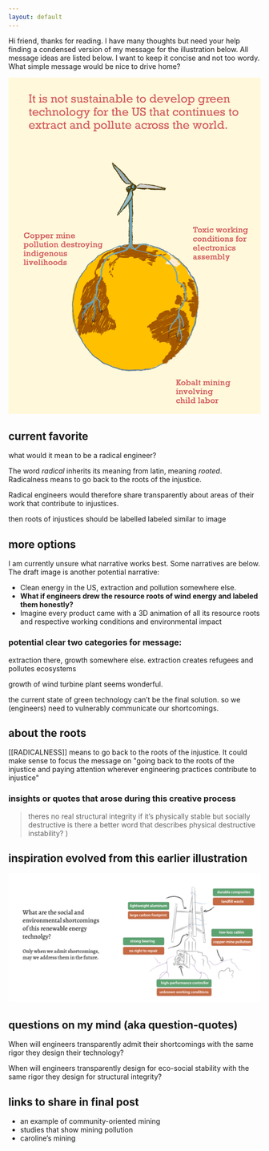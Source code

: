 ```yaml
---
layout: default
---
```

Hi friend, thanks for reading. I have many thoughts but need your help finding a condensed version of my message for the illustration below. All message ideas are listed below. I want to keep it concise and not too wordy. What simple message would be nice to drive home? 


![](media/ROOTS-OF-RENEWABLES_1.png)



## current favorite 
what would it mean to be a radical engineer?

The word *radical* inherits its meaning from latin, meaning *rooted*. Radicalness means to go back to the roots of the injustice. 

Radical engineers would therefore share transparently about areas of their work that contribute to injustices. 


then roots of injustices  should be labelled labeled similar to
image 
## more options 

I am currently unsure what narrative works best. Some narratives are below. The draft image is another potential narrative:
- Clean energy in the US, extraction and pollution somewhere else. 
- **What if engineers drew the resource roots of wind energy and labeled them honestly?** 
- Imagine every product came with a 3D animation of all its resource roots and respective working conditions and environmental impact 

### potential clear two categories for message:

extraction there, growth somewhere else. 
extraction creates refugees and pollutes ecosystems 

growth of wind turbine plant seems wonderful. 

the current state of green technology can’t be the final solution. so we (engineers) need to vulnerably communicate our shortcomings.
## about the roots
[[RADICALNESS]] means to go back to the roots of the injustice. It could make sense to focus the message on "going back to the roots of the injustice and paying attention wherever engineering practices contribute to injustice"


### insights or quotes that arose during this creative process 
> theres no real structural integrity if it’s physically stable but socially destructive is there a better word that describes physical destructive instability? )


## inspiration evolved from this earlier illustration 

![](media/cleanshot_2024-07-27-at-17-48-57@2x.png)

## questions on my mind (aka question-quotes)
When will engineers transparently admit their shortcomings with the same rigor they design their technology?

When will engineers transparently design for eco-social stability with the same rigor they design for structural integrity?

## links to share in final post 
- an example of community-oriented mining 
- studies that show mining pollution 
- caroline’s mining 
